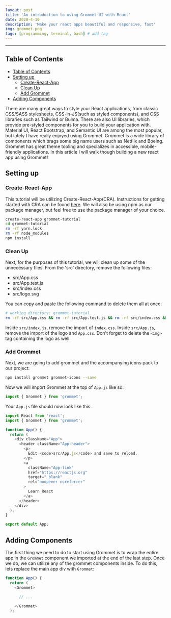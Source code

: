 ```yaml
---
layout: post
title: 'An introduction to using Grommet UI with React'
date: 2020-4-10
description: 'Make your react apps beautiful and responsive, fast'
img: grommet.png
tags: [programming, terminal, bash] # add tag
---
```


---

## Table of Contents

- [Table of Contents](#table-of-contents)
- [Setting up](#setting-up)
  - [Create-React-App](#create-react-app)
  - [Clean Up](#clean-up)
  - [Add Grommet](#add-grommet)
- [Adding Components](#adding-components)

There are many great ways to style your React applications, from classic CSS/SASS stylesheets, CSS-in-JS(such as styled components), and CSS libraries such as Tailwind or Bulma. There are also UI libraries, which provide pre-styled components for you to build your application with. Material UI, React Bootstrap, and Semantic UI are among the most popular, but lately I have really enjoyed using Grommet. Grommet is a wide library of components which brags some big name users such as Netflix and Boeing. Grommet has great theme tooling and specializes in accessible, mobile-friendly applications. In this article I will walk though building a new react app using Grommet!

## Setting up

### Create-React-App

This tutorial will be utilizing Create-React-App(CRA). Instructions for getting started with CRA can be found [here](). We will also be using npm as our package manager, but feel free to use the package manager of your choice.

```bash
create-react-app grommet-tutorial
cd grommet-tutorial
rm -rf yarn.lock
rm -rf node_modules
npm install
```

### Clean Up

Next, for the purposes of this tutorial, we will clean up some of the unnecessary files. From the 'src' directory, remove the following files:

- src/App.css
- src/App.test.js
- src/index.css
- src/logo.svg

You can copy and paste the following command to delete them all at once:

```bash
# working directory: grommet-tutorial
rm -rf src/App.css && rm -rf src/App.test.js && rm -rf src/index.css && rm -rf src/logo.svg
```

Inside `src/index.js`, remove the import of `index.css`. Inside `src/App.js`, remove the import of the logo and `App.css`. Don't forget to delete the `<img>` tag containing the logo as well.

### Add Grommet

Next, we are going to add grommet and the accompanying icons pack to our project:

```bash
npm install grommet grommet-icons --save
```

Now we will import Grommet at the top of `App.js` like so:

```javascript react
import { Grommet } from 'grommet';
```

Your `App.js` file should now look like this:

```js
import React from 'react';
import { Grommet } from 'grommet';

function App() {
  return (
    <div className="App">
      <header className="App-header">
        <p>
          Edit <code>src/App.js</code> and save to reload.
        </p>
        <a
          className="App-link"
          href="https://reactjs.org"
          target="_blank"
          rel="noopener noreferrer"
        >
          Learn React
        </a>
      </header>
    </div>
  );
}

export default App;
```

## Adding Components

The first thing we need to do to start using Grommet is to wrap the entire app in the `Grommet` component we imported at the end of the last step. Once we do, we can utilize any of the grommet components inside. To do this, lets replace the main app div with `Grommet`:

```js
function App() {
  return (
    <Grommet>

      // ...

    </Grommet>
  );
```
